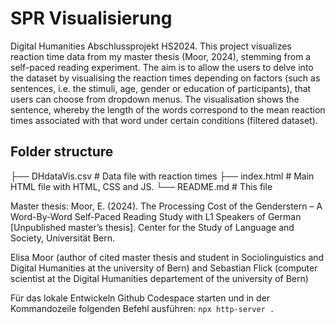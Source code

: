 # SPR Visualisierung
Digital Humanities Abschlussprojekt HS2024.
This project visualizes reaction time data from my master thesis (Moor, 2024), stemming from a self-paced reading experiment. The aim is to allow the users to delve into the dataset by visualising the reaction times depending on factors (such as sentences, i.e. the stimuli, age, gender or education of participants), that users can choose from dropdown menus. The visualisation shows the sentence, whereby the length of the words correspond to the mean reaction times associated with that word under certain conditions (filtered dataset).

## Folder structure 
├── DHdataVis.csv    # Data file with reaction times
├── index.html       # Main HTML file with HTML, CSS and JS.
└── README.md        # This file

Master thesis: Moor, E. (2024). The Processing Cost of the Genderstern – A Word-By-Word Self-Paced Reading Study with L1 Speakers of German [Unpublished master’s thesis]. Center for the Study of Language and Society, Universität Bern.

Elisa Moor (author of cited master thesis and student in Sociolinguistics and Digital Humanities at the university of Bern) and Sebastian Flick (computer scientist at the Digital Humanities departement of the university of Bern)

Für das lokale Entwickeln Github Codespace starten und in der Kommandozeile folgenden Befehl ausführen: `npx http-server .`
